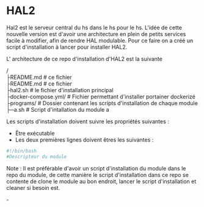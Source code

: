 # HAL2
Hal2 est le serveur central du hs dans le hs pour le hs.
L'idée de cette nouvelle version est d'avoir une architecture en plein de petits services facile à modifier, afin de rendre HAL modulable.
Pour ce faire on a créé un script d'installation à lancer pour installer HAL2.

L' architecture de ce repo d'installation d'HAL2 est la suivante  

/  
├README.md # ce fichier  
├README.md # ce fichier  
├hal2.sh   # le fichier d'installation principal  
├docker-compose.yml/  # Fichier permettant d'installer portainer dockerizé
├programs/ # Dossier contenant les scripts d'installation de chaque module  
├─a.sh     # Script d'intallation du module a

Les scripts d'installation doivent suivre les propriétés suivantes :
- Être exécutable
- Les deux premières lignes doivent êtres les suivantes :

```bash
#!/bin/bash
#Descripteur du module
```

Note : Il est préférable d'avoir un script d'installation du module dans le repo du module, de cette manière le script d'installation dans ce repo se contente de clone le module au bon endroit, lancer le script d'installation et cleaner si besoin est.

\-